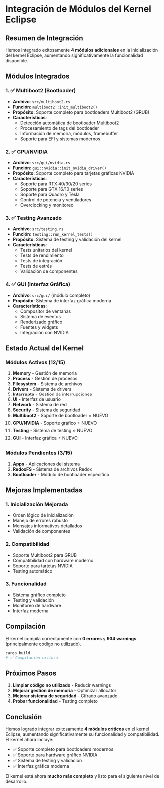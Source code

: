# Integración de Módulos del Kernel Eclipse

## Resumen de Integración

Hemos integrado exitosamente **4 módulos adicionales** en la inicialización del kernel Eclipse, aumentando significativamente la funcionalidad disponible.

## Módulos Integrados

### 1. ✅ Multiboot2 (Bootloader)
- **Archivo**: `src/multiboot2.rs`
- **Función**: `multiboot2::init_multiboot2()`
- **Propósito**: Soporte completo para bootloaders Multiboot2 (GRUB)
- **Características**:
  - Detección automática de bootloader Multiboot2
  - Procesamiento de tags del bootloader
  - Información de memoria, módulos, framebuffer
  - Soporte para EFI y sistemas modernos

### 2. ✅ GPU/NVIDIA
- **Archivo**: `src/gui/nvidia.rs`
- **Función**: `gui::nvidia::init_nvidia_driver()`
- **Propósito**: Soporte completo para tarjetas gráficas NVIDIA
- **Características**:
  - Soporte para RTX 40/30/20 series
  - Soporte para GTX 16/10 series
  - Soporte para Quadro y Tesla
  - Control de potencia y ventiladores
  - Overclocking y monitoreo

### 3. ✅ Testing Avanzado
- **Archivo**: `src/testing.rs`
- **Función**: `testing::run_kernel_tests()`
- **Propósito**: Sistema de testing y validación del kernel
- **Características**:
  - Tests unitarios del kernel
  - Tests de rendimiento
  - Tests de integración
  - Tests de estrés
  - Validación de componentes

### 4. ✅ GUI (Interfaz Gráfica)
- **Archivo**: `src/gui/` (módulo completo)
- **Propósito**: Sistema de interfaz gráfica moderna
- **Características**:
  - Compositor de ventanas
  - Sistema de eventos
  - Renderizado gráfico
  - Fuentes y widgets
  - Integración con NVIDIA

## Estado Actual del Kernel

### Módulos Activos (12/15)
1. **Memory** - Gestión de memoria
2. **Process** - Gestión de procesos
3. **Filesystem** - Sistema de archivos
4. **Drivers** - Sistema de drivers
5. **Interrupts** - Gestión de interrupciones
6. **UI** - Interfaz de usuario
7. **Network** - Sistema de red
8. **Security** - Sistema de seguridad
9. **Multiboot2** - Soporte de bootloader ⭐ NUEVO
10. **GPU/NVIDIA** - Soporte gráfico ⭐ NUEVO
11. **Testing** - Sistema de testing ⭐ NUEVO
12. **GUI** - Interfaz gráfica ⭐ NUEVO

### Módulos Pendientes (3/15)
1. **Apps** - Aplicaciones del sistema
2. **RedoxFS** - Sistema de archivos Redox
3. **Bootloader** - Módulo de bootloader específico

## Mejoras Implementadas

### 1. Inicialización Mejorada
- Orden lógico de inicialización
- Manejo de errores robusto
- Mensajes informativos detallados
- Validación de componentes

### 2. Compatibilidad
- Soporte Multiboot2 para GRUB
- Compatibilidad con hardware moderno
- Soporte para tarjetas NVIDIA
- Testing automático

### 3. Funcionalidad
- Sistema gráfico completo
- Testing y validación
- Monitoreo de hardware
- Interfaz moderna

## Compilación

El kernel compila correctamente con **0 errores** y **934 warnings** (principalmente código no utilizado).

```bash
cargo build
# ✅ Compilación exitosa
```

## Próximos Pasos

1. **Limpiar código no utilizado** - Reducir warnings
2. **Mejorar gestión de memoria** - Optimizar allocator
3. **Mejorar sistema de seguridad** - Cifrado avanzado
4. **Probar funcionalidad** - Testing completo

## Conclusión

Hemos logrado integrar exitosamente **4 módulos críticos** en el kernel Eclipse, aumentando significativamente su funcionalidad y compatibilidad. El kernel ahora incluye:

- ✅ Soporte completo para bootloaders modernos
- ✅ Soporte para hardware gráfico NVIDIA
- ✅ Sistema de testing y validación
- ✅ Interfaz gráfica moderna

El kernel está ahora **mucho más completo** y listo para el siguiente nivel de desarrollo.
